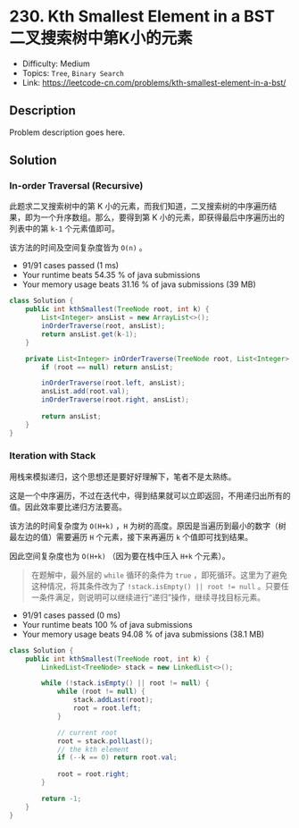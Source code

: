 # 230. Kth Smallest Element in a BST 二叉搜索树中第K小的元素

- Difficulty: Medium
- Topics: `Tree`, `Binary Search`
- Link: https://leetcode-cn.com/problems/kth-smallest-element-in-a-bst/

## Description

Problem description goes here.

## Solution

### In-order Traversal (Recursive)

此题求二叉搜索树中的第 K 小的元素，而我们知道，二叉搜索树的中序遍历结果，即为一个升序数组。那么，要得到第 K 小的元素，即获得最后中序遍历出的列表中的第 `k-1` 个元素值即可。

该方法的时间及空间复杂度皆为 `O(n)` 。

- 91/91 cases passed (1 ms)
- Your runtime beats 54.35 % of java submissions
- Your memory usage beats 31.16 % of java submissions (39 MB)

```java
class Solution {
    public int kthSmallest(TreeNode root, int k) {
        List<Integer> ansList = new ArrayList<>();
        inOrderTraverse(root, ansList);
        return ansList.get(k-1);
    }

    private List<Integer> inOrderTraverse(TreeNode root, List<Integer> ansList) {
        if (root == null) return ansList;

        inOrderTraverse(root.left, ansList);
        ansList.add(root.val);
        inOrderTraverse(root.right, ansList);
        
        return ansList;
    }
}
```

### Iteration with Stack

用栈来模拟递归，这个思想还是要好好理解下，笔者不是太熟练。

这是一个中序遍历，不过在迭代中，得到结果就可以立即返回，不用递归出所有的值。因此效率要比递归方法要高。

该方法的时间复杂度为 `O(H+k)` ，`H` 为树的高度。原因是当遍历到最小的数字（树最左边的值）需要遍历 `H` 个元素，接下来再遍历 `k` 个值即可找到结果。

因此空间复杂度也为 `O(H+k)` （因为要在栈中压入 `H+k` 个元素）。

> 在题解中，最外层的 `while` 循环的条件为 `true` ，即死循环。这里为了避免这种情况，将其条件改为了 `!stack.isEmpty() || root != null` 。只要任一条件满足，则说明可以继续进行“递归”操作，继续寻找目标元素。

- 91/91 cases passed (0 ms)
- Your runtime beats 100 % of java submissions
- Your memory usage beats 94.08 % of java submissions (38.1 MB)

```java
class Solution {
    public int kthSmallest(TreeNode root, int k) {
        LinkedList<TreeNode> stack = new LinkedList<>();

        while (!stack.isEmpty() || root != null) {
            while (root != null) {
                stack.addLast(root);
                root = root.left;
            }

            // current root
            root = stack.pollLast();
            // the kth element
            if (--k == 0) return root.val;
            
            root = root.right;
        }

        return -1;
    }
}
```
